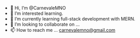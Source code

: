 - 👋 Hi, I’m @CarnevaleMNO
- 👀 I’m interested learning.
- 🌱 I’m currently learning full-stack development with MERN.
- 💞️ I’m looking to collaborate on ...
- 📫 How to reach me ... carnevalemno@gmail.com

<!---
CarnevaleMNO/CarnevaleMNO is a ✨ special ✨ repository because its `README.md` (this file) appears on your GitHub profile.
You can click the Preview link to take a look at your changes.
--->
